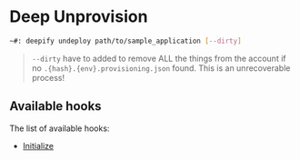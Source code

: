 Deep Unprovision
================

```bash
~#: deepify undeploy path/to/sample_application [--dirty]
```

> `--dirty` have to added to remove ALL the things from the account if no `.{hash}.{env}.provisioning.json` found. 
> This is an unrecoverable process!

Available hooks
---------------

The list of available hooks:
 
 - [Initialize](hooks/on-init.md)